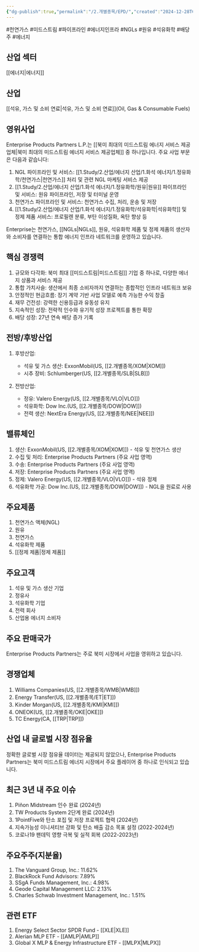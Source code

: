 ```yaml
---
{"dg-publish":true,"permalink":"/2.개별종목/EPD/","created":"2024-12-28T08:19:03.671+09:00","updated":"2025-06-03T20:05:58.935+09:00"}
---
```


#천연가스 #미드스트림 #파이프라인 #에너지인프라 #NGLs #원유 #석유화학 #배당주 #에너지

## 산업 섹터

[[에너지\|에너지]]

## 산업

[[석유, 가스 및 소비 연료\|석유, 가스 및 소비 연료]](Oil, Gas & Consumable Fuels)

## 영위사업

Enterprise Products Partners L.P.는 [[북미 최대의 미드스트림 에너지 서비스 제공업체\|북미 최대의 미드스트림 에너지 서비스 제공업체]] 중 하나입니다. 주요 사업 부문은 다음과 같습니다:

1. NGL 파이프라인 및 서비스: [[1.Study/2.산업/에너지 산업/1.화석 에너지/1.정유화학/천연가스\|천연가스]] 처리 및 관련 NGL 마케팅 서비스 제공
2. [[1.Study/2.산업/에너지 산업/1.화석 에너지/1.정유화학/원유\|원유]] 파이프라인 및 서비스: 원유 파이프라인, 저장 및 터미널 운영
3. 천연가스 파이프라인 및 서비스: 천연가스 수집, 처리, 운송 및 저장
4. [[1.Study/2.산업/에너지 산업/1.화석 에너지/1.정유화학/석유화학\|석유화학]] 및 정제 제품 서비스: 프로필렌 분류, 부탄 이성질화, 옥탄 향상 등

Enterprise는 천연가스, [[NGLs\|NGLs]], 원유, 석유화학 제품 및 정제 제품의 생산자와 소비자를 연결하는 통합 에너지 인프라 네트워크를 운영하고 있습니다.

## 핵심 경쟁력

1. 규모와 다각화: 북미 최대 [[미드스트림\|미드스트림]] 기업 중 하나로, 다양한 에너지 상품과 서비스 제공
2. 통합 가치사슬: 생산에서 최종 소비자까지 연결하는 종합적인 인프라 네트워크 보유
3. 안정적인 현금흐름: 장기 계약 기반 사업 모델로 예측 가능한 수익 창출
4. 재무 건전성: 강력한 신용등급과 유동성 유지
5. 지속적인 성장: 전략적 인수와 유기적 성장 프로젝트를 통한 확장
6. 배당 성장: 27년 연속 배당 증가 기록

## 전방/후방산업

1. 후방산업:
    
    - 석유 및 가스 생산: ExxonMobil(US, [[2.개별종목/XOM\|XOM]])
    - 시추 장비: Schlumberger(US, [[2.개별종목/SLB\|SLB]])
    
2. 전방산업:
    
    - 정유: Valero Energy(US, [[2.개별종목/VLO\|VLO]])
    - 석유화학: Dow Inc.(US, [[2.개별종목/DOW\|DOW]])
    - 전력 생산: NextEra Energy(US, [[2.개별종목/NEE\|NEE]])
    

## 밸류체인

1. 생산: ExxonMobil(US, [[2.개별종목/XOM\|XOM]]) - 석유 및 천연가스 생산
2. 수집 및 처리: Enterprise Products Partners (주요 사업 영역)
3. 수송: Enterprise Products Partners (주요 사업 영역)
4. 저장: Enterprise Products Partners (주요 사업 영역)
5. 정제: Valero Energy(US, [[2.개별종목/VLO\|VLO]]) - 석유 정제
6. 석유화학 가공: Dow Inc.(US, [[2.개별종목/DOW\|DOW]]) - NGL을 원료로 사용

## 주요제품

1. 천연가스 액체(NGL)
2. 원유
3. 천연가스
4. 석유화학 제품
5. [[정제 제품\|정제 제품]]

## 주요고객

1. 석유 및 가스 생산 기업
2. 정유사
3. 석유화학 기업
4. 전력 회사
5. 산업용 에너지 소비자

## 주요 판매국가

Enterprise Products Partners는 주로 북미 시장에서 사업을 영위하고 있습니다.

## 경쟁업체

1. Williams Companies(US, [[2.개별종목/WMB\|WMB]])
2. Energy Transfer(US, [[2.개별종목/ET\|ET]])
3. Kinder Morgan(US, [[2.개별종목/KMI\|KMI]])
4. ONEOK(US, [[2.개별종목/OKE\|OKE]])
5. TC Energy(CA, [[TRP\|TRP]])

## 산업 내 글로벌 시장 점유율

정확한 글로벌 시장 점유율 데이터는 제공되지 않았으나, Enterprise Products Partners는 북미 미드스트림 에너지 시장에서 주요 플레이어 중 하나로 인식되고 있습니다.

## 최근 3년 내 주요 이슈

1. Piñon Midstream 인수 완료 (2024년)
2. TW Products System 2단계 완료 (2024년)
3. 1PointFive와 탄소 포집 및 저장 프로젝트 협력 (2024년)
4. 지속가능성 이니셔티브 강화 및 탄소 배출 감소 목표 설정 (2022-2024년)
5. 코로나19 팬데믹 영향 극복 및 실적 회복 (2022-2023년)

## 주요주주(지분율)

1. The Vanguard Group, Inc.: 11.62%
2. BlackRock Fund Advisors: 7.89%
3. SSgA Funds Management, Inc.: 4.98%
4. Geode Capital Management LLC: 2.13%
5. Charles Schwab Investment Management, Inc.: 1.51%

## 관련 ETF

1. Energy Select Sector SPDR Fund - [[XLE\|XLE]]
2. Alerian MLP ETF - [[AMLP\|AMLP]]
3. Global X MLP & Energy Infrastructure ETF - [[MLPX\|MLPX]]